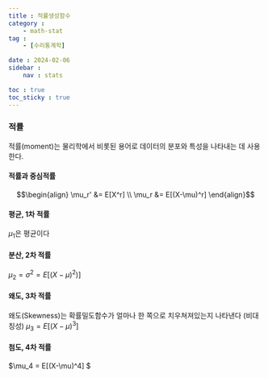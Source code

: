 ```yaml
---
title : 적률생성함수
category : 
    - math-stat
tag :
    - [수리통계학]

date : 2024-02-06
sidebar :
    nav : stats

toc : true
toc_sticky : true
---
```


### 적률
적률(moment)는 물리학에서 비롯된 용어로 데이터의 분포와 특성을 나타내는 데 사용한다.

#### 적률과 중심적률

$$\begin{align}
\mu_r' &= E[X^r] \\
\mu_r &= E[(X-\mu)^r] 
\end{align}$$ 

#### 평균, 1차 적률
$\mu_1$은 평균이다
#### 분산, 2차 적률
$\mu_2 = \sigma^2 = E[(X-\mu)^2)]$
#### 왜도, 3차 적률
왜도(Skewness)는 확률밀도함수가 얼마나 한 쪽으로 치우쳐져있는지 나타낸다 (비대칭성)
$\mu_3 = E[(X-\mu)^3]$
#### 첨도, 4차 적률
$\mu_4 = E[(X-\mu)^4] $